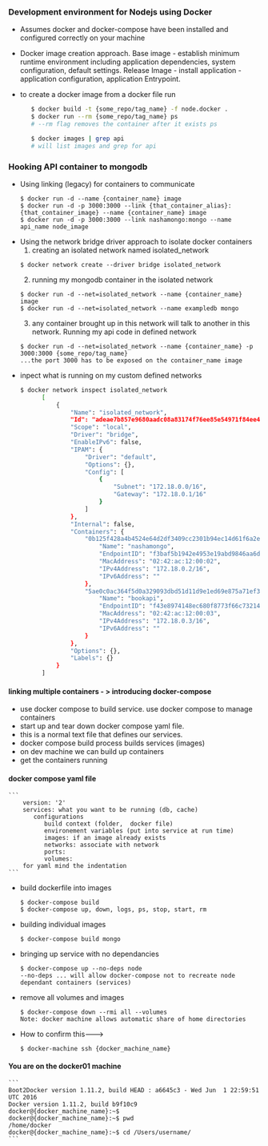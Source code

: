 ### Development environment for Nodejs using Docker

- Assumes docker and docker-compose have been installed and configured correctly on your machine

- Docker image creation approach.
    Base image - establish minimum runtime environment including application dependencies, system configuration, default settings.
    Release Image - install application - application configuration, application Entrypoint.

- to create a docker image from a docker file run
  ```bash
     $ docker build -t {some_repo/tag_name} -f node.docker .
     $ docker run --rm {some_repo/tag_name} ps
     # --rm flag removes the container after it exists ps

     $ docker images | grep api
     # will list images and grep for api
  ```
### Hooking API container to mongodb

- Using linking (legacy) for containers to communicate
  ```
  $ docker run -d --name {container_name} image
  $ docker run -d -p 3000:3000 --link {that_container_alias}:{that_container_image} --name {container_name} image
  $ docker run -d -p 3000:3000 --link nashamongo:mongo --name api_name node_image
  ```
- Using the network bridge driver approach to isolate docker containers
  1. creating an isolated network named isolated_network
  ```
  $ docker network create --driver bridge isolated_network
  ```
  2. running my mongodb container in the isolated network
  ```
  $ docker run -d --net=isolated_network --name {container_name} image
  $ docker run -d --net=isolated_network --name exampledb mongo
  ```
  3. any container brought up in this network will talk to another in this network. Running my api code in defined network
  ```
  $ docker run -d --net=isolated_network --name {container_name} -p 3000:3000 {some_repo/tag_name}
  ...the port 3000 has to be exposed on the container_name image
  ```
- inpect what is running on my custom defined networks
  ```bash
  $ docker network inspect isolated_network
        [
            {
                "Name": "isolated_network",
                "Id": "adeae7b857e9680aadc08a83174f76ee85e54971f84ee445f3690870707a8051",
                "Scope": "local",
                "Driver": "bridge",
                "EnableIPv6": false,
                "IPAM": {
                    "Driver": "default",
                    "Options": {},
                    "Config": [
                        {
                            "Subnet": "172.18.0.0/16",
                            "Gateway": "172.18.0.1/16"
                        }
                    ]
                },
                "Internal": false,
                "Containers": {
                    "0b125f428a4b4524e64d2df3409cc2301b94ec14d61f6a2ef3c3088014e06215": {
                        "Name": "nashamongo",
                        "EndpointID": "f3baf5b1942e4953e19abd9846aa6db0b77617e81c4c7d77e2ff6f25b406dcfe",
                        "MacAddress": "02:42:ac:12:00:02",
                        "IPv4Address": "172.18.0.2/16",
                        "IPv6Address": ""
                    },
                    "5ae0c0ac364f5d0a329093dbd51d11d9e1ed69e875a71ef30a3e6b9625663955": {
                        "Name": "bookapi",
                        "EndpointID": "f43e8974148ec680f8773f66c73214d5472687cdafd353b8f4f6eabbc9f734cb",
                        "MacAddress": "02:42:ac:12:00:03",
                        "IPv4Address": "172.18.0.3/16",
                        "IPv6Address": ""
                    }
                },
                "Options": {},
                "Labels": {}
            }
        ]
  ```

#### linking multiple containers - > introducing docker-compose
- use docker compose to build service. use docker compose to manage containers
- start up and tear down
docker compose yaml file.
- this is a normal text file that defines our services.
- docker compose build process builds services (images)
- on dev machine we can build up containers
- get the containers running

#### docker compose yaml file

    ```
        version: '2'
        services: what you want to be running (db, cache)
           configurations
              build context (folder,  docker file)
              environement variables (put into service at run time)
              images: if an image already exists
              networks: associate with network
              ports:
              volumes:
        for yaml mind the indentation
    ```
- build dockerfile into images
    ```
    $ docker-compose build
    $ docker-compose up, down, logs, ps, stop, start, rm
    ```
- building individual images
  ```
  $ docker-compose build mongo
  ```
- bringing up service with no dependancies
  ```
  $ docker-compose up --no-deps node
  --no-deps ... will allow docker-compose not to recreate node dependant containers (services)
  ```
- remove all volumes and images
  ```
  $ docker-compose down --rmi all --volumes
  Note: docker machine allows automatic share of home directories
  ```
- How to confirm this--->
  ```
  $ docker-machine ssh {docker_machine_name}
  ```
 #### You are on the docker01 machine
    ```
    Boot2Docker version 1.11.2, build HEAD : a6645c3 - Wed Jun  1 22:59:51 UTC 2016
    Docker version 1.11.2, build b9f10c9
    docker@{docker_machine_name}:~$
    docker@{docker_machine_name}:~$ pwd
    /home/docker
    docker@{docker_machine_name}:~$ cd /Users/username/
    ```
